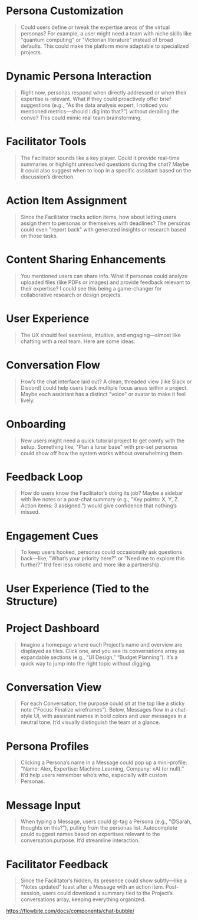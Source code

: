 # Persona Customization
> Could users define or tweak the expertise areas of the virtual personas? For example, a user might need a team with niche skills like "quantum computing" or "Victorian literature" instead of broad defaults. This could make the platform more adaptable to specialized projects.

# Dynamic Persona Interaction
> Right now, personas respond when directly addressed or when their expertise is relevant. What if they could proactively offer brief suggestions (e.g., "As the data analysis expert, I noticed you mentioned metrics—should I dig into that?") without derailing the convo? This could mimic real team brainstorming.

# Facilitator Tools
> The Facilitator sounds like a key player. Could it provide real-time summaries or highlight unresolved questions during the chat? Maybe it could also suggest when to loop in a specific assistant based on the discussion’s direction.

# Action Item Assignment
> Since the Facilitator tracks action items, how about letting users assign them to personas or themselves with deadlines? The personas could even "report back" with generated insights or research based on those tasks.

# Content Sharing Enhancements
>You mentioned users can share info. What if personas could analyze uploaded files (like PDFs or images) and provide feedback relevant to their expertise? I could see this being a game-changer for collaborative research or design projects.

# User Experience
> The UX should feel seamless, intuitive, and engaging—almost like chatting with a real team. Here are some ideas:

# Conversation Flow
> How’s the chat interface laid out? A clean, threaded view (like Slack or Discord) could help users track multiple focus areas within a project. Maybe each assistant has a distinct "voice" or avatar to make it feel lively.

# Onboarding
> New users might need a quick tutorial project to get comfy with the setup. Something like, "Plan a lunar base" with pre-set personas could show off how the system works without overwhelming them.

# Feedback Loop
> How do users know the Facilitator’s doing its job? Maybe a sidebar with live notes or a post-chat summary (e.g., "Key points: X, Y, Z. Action items: 3 assigned.") would give confidence that nothing’s missed.

# Engagement Cues
> To keep users hooked, personas could occasionally ask questions back—like, "What’s your priority here?" or "Need me to explore this further?" It’d feel less robotic and more like a partnership.

# User Experience (Tied to the Structure)

# Project Dashboard
> Imagine a homepage where each Project’s name and overview are displayed as tiles. Click one, and you see its conversations array as expandable sections (e.g., “UI Design,” “Budget Planning”). It’s a quick way to jump into the right topic without digging.

# Conversation View
> For each Conversation, the purpose could sit at the top like a sticky note (“Focus: Finalize wireframes”). Below, Messages flow in a chat-style UI, with assistant names in bold colors and user messages in a neutral tone. It’d visually distinguish the team at a glance.

# Persona Profiles
> Clicking a Persona’s name in a Message could pop up a mini-profile: “Name: Alex, Expertise: Machine Learning, Company: xAI (or null).” It’d help users remember who’s who, especially with custom Personas.

# Message Input
> When typing a Message, users could @-tag a Persona (e.g., “@Sarah, thoughts on this?”), pulling from the personas list. Autocomplete could suggest names based on expertises relevant to the conversation.purpose. It’d streamline interaction.

# Facilitator Feedback
> Since the Facilitator’s hidden, its presence could show subtly—like a “Notes updated” toast after a Message with an action item. Post-session, users could download a summary tied to the Project’s conversations array, keeping everything organized.

https://flowbite.com/docs/components/chat-bubble/
